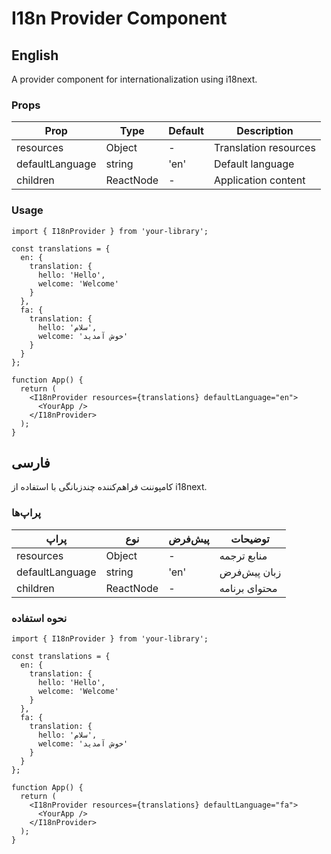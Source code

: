 # I18n Provider Component

## English

A provider component for internationalization using i18next.

### Props

| Prop | Type | Default | Description |
|------|------|---------|-------------|
| resources | Object | - | Translation resources |
| defaultLanguage | string | 'en' | Default language |
| children | ReactNode | - | Application content |

### Usage

```tsx
import { I18nProvider } from 'your-library';

const translations = {
  en: {
    translation: {
      hello: 'Hello',
      welcome: 'Welcome'
    }
  },
  fa: {
    translation: {
      hello: 'سلام',
      welcome: 'خوش آمدید'
    }
  }
};

function App() {
  return (
    <I18nProvider resources={translations} defaultLanguage="en">
      <YourApp />
    </I18nProvider>
  );
}
```

## فارسی

کامپوننت فراهم‌کننده چندزبانگی با استفاده از i18next.

### پراپ‌ها

| پراپ | نوع | پیش‌فرض | توضیحات |
|------|------|---------|----------|
| resources | Object | - | منابع ترجمه |
| defaultLanguage | string | 'en' | زبان پیش‌فرض |
| children | ReactNode | - | محتوای برنامه |

### نحوه استفاده

```tsx
import { I18nProvider } from 'your-library';

const translations = {
  en: {
    translation: {
      hello: 'Hello',
      welcome: 'Welcome'
    }
  },
  fa: {
    translation: {
      hello: 'سلام',
      welcome: 'خوش آمدید'
    }
  }
};

function App() {
  return (
    <I18nProvider resources={translations} defaultLanguage="fa">
      <YourApp />
    </I18nProvider>
  );
}
```